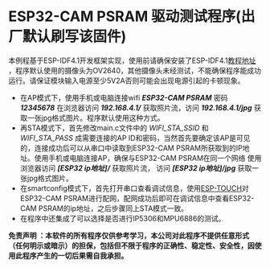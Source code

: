 # ESP32-CAM PSRAM 驱动测试程序(出厂默认刷写该固件)

本例程基于ESP-IDF4.1开发框架实现，使用前请确保安装了ESP-IDF4.1[教程地址](https://docs.espressif.com/projects/esp-idf/zh_CN/release-v4.1/get-started/index.html) ，程序默认使用的摄像头为OV2640，其他摄像头未经测试，不能确保程序能成功运行。请保证模块输入电源至少5V2A否则可能会出现电源引起的卡顿现象。    

* 在AP模式下，使用手机或电脑连接wifi ***ESP32-CAM PSRAM***  密码 ***12345678***  在浏览器访问 ***192.168.4.1/*** 获取照片流，访问 ***192.168.4.1/jpg*** 获取一张jpg格式图片。程序默认使用这种方式。
* 再STA模式下，首先修改main.c文件中的 *WIFI_STA_SSID* 和 *WIFI_STA_PASS* 成需要连接的AP ID和密码，当然首先要确定该AP是可见的，连接成功后可以从串口中读取到ESP32-CAM PSRAM所获取到的IP地址。使用手机或电脑连接AP，确保与ESP32-CAM PSRAM在同一个网络 使用浏览器访问 ***[ESP32 ip地址]/*** 获取照片流， 访问 ***[ESP32 ip地址]/jpg*** 获取一张jpg格式图片。
* 在smartconfig模式下，首先打开串口查看调试信息，使用[ESP-TOUCH](https://www.espressif.com/zh-hans/support/download/apps?keys=&field_technology_tid%5B%5D=20)对ESP32-CAM PSRAM进行配网，配网成功后即可在调试信息中查看ESP32-CAM PSRAM的ip地址，之后步骤同上STA模式一致。  
* 在程序中还集成了可以选择是否进行IP5306和MPU6886的测试。

**免责声明 ：本软件的所有程序仅供参考学习，本公司对此程序不提供任意形式（任何明示或暗示）的担保，包括但不限于程序的正确性、稳定性、安全性，因使用此程序产生的一切后果需自我承担。**

